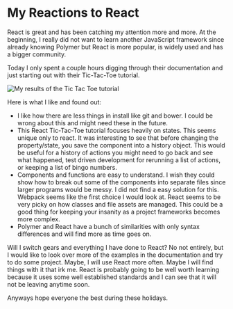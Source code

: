 # My Reactions to React

React is great and has been catching my attention more and more. At the beginning, I really did not want to learn another JavaScript framework since already knowing Polymer but React is more popular, is widely used and has a bigger community.

Today I only spent a couple hours digging through their documentation and just starting out with their Tic-Tac-Toe tutorial.

![](../assets/images/p42.png "My results of the Tic Tac Toe tutorial")

Here is what I like and found out:
* I like how there are less things in install like git and bower. I could be wrong about this and might need these in the future.
* This React Tic-Tac-Toe tutorial focuses heavily on states. This seems unique only to react. It was interesting to see that before changing the property/state, you save the component into a history object. This would be useful for a history of actions you might need to go back and see what happened, test driven development for rerunning a list of actions, or keeping a list of bingo numbers.
* Components and functions are easy to understand. I wish they could show how to break out some of the components into separate files since larger programs would be messy. I did not find a easy solution for this. Webpack seems like the first choice I would look at. React seems to be very picky on how classes and file assets are managed. This could be a good thing for keeping your insanity as a project frameworks becomes more complex.
* Polymer and React have a bunch of similarities with only syntax differences and will find more as time goes on.

Will I switch gears and everything I have done to React? No not entirely, but I would like to look over more of the examples in the documentation and try to do some project. Maybe, I will use React more often. Maybe I will find things with it that irk me. React is probably going to be well worth learning because it uses some well established standards and I can see that it will not be leaving anytime soon.

Anyways hope everyone the best during these holidays.

